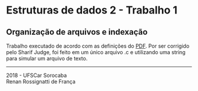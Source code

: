 # Estruturas de dados 2 - Trabalho 1

## Organização de arquivos e indexação

Trabalho executado de acordo com as definições do [PDF](../master/ED2_T01.pdf).
Por ser corrigido pelo Sharif Judge, foi feito em um único arquivo .c e utilizando uma string para simular um arquivo de texto.

---

2018 - UFSCar Sorocaba  
Renan Rossignatti de França